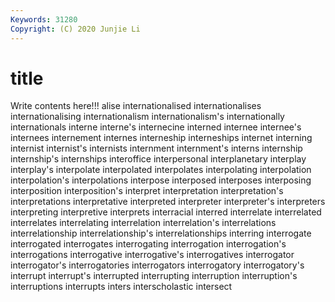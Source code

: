 ```yaml
---
Keywords: 31280
Copyright: (C) 2020 Junjie Li
---
```


# title

Write contents here!!!
alise 
internationalised 
internationalises 
internationalising 
internationalism 
internationalism's 
internationally 
internationals
interne 
interne's 
internecine 
interned 
internee 
internee's 
internees 
internement 
internes 
interneship
interneships 
internet 
interning 
internist 
internist's 
internists 
internment 
internment's 
interns 
internship
internship's 
internships 
interoffice 
interpersonal 
interplanetary 
interplay 
interplay's 
interpolate 
interpolated 
interpolates
interpolating 
interpolation 
interpolation's 
interpolations 
interpose 
interposed 
interposes 
interposing 
interposition 
interposition's
interpret 
interpretation 
interpretation's 
interpretations 
interpretative 
interpreted 
interpreter 
interpreter's 
interpreters 
interpreting
interpretive 
interprets 
interracial 
interred 
interrelate 
interrelated 
interrelates 
interrelating 
interrelation 
interrelation's
interrelations 
interrelationship 
interrelationship's 
interrelationships 
interring 
interrogate 
interrogated 
interrogates 
interrogating 
interrogation
interrogation's 
interrogations 
interrogative 
interrogative's 
interrogatives 
interrogator 
interrogator's 
interrogatories 
interrogators 
interrogatory
interrogatory's 
interrupt 
interrupt's 
interrupted 
interrupting 
interruption 
interruption's 
interruptions 
interrupts 
inters
interscholastic 
intersect 
